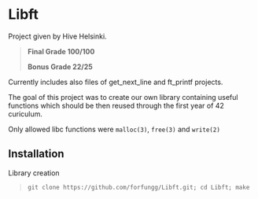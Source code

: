 # Libft

Project given by Hive Helsinki.

>**Final Grade 100/100**
>
>**Bonus Grade  22/25**

Currently includes also files of get_next_line and ft_printf projects.

The goal of this project was to create our own library containing
useful functions which should be then reused through the first year of 42 curiculum.

Only allowed libc functions were `malloc(3)`, `free(3)` and `write(2)`

## Installation

Library creation

>`git clone https://github.com/forfungg/Libft.git; cd Libft; make`

